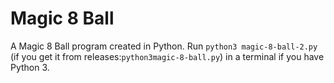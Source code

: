 # Magic 8 Ball


A Magic 8 Ball program created in Python. Run `python3 magic-8-ball-2.py` (if you get it from releases:`python3magic-8-ball.py`) in a terminal if you have Python 3.
